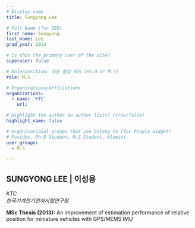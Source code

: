 ```yaml
---
# Display name
title: Sungyong Lee

# Full Name (for SEO)
first_name: Sungyong
last_name: Lee
grad_year: 2013

# Is this the primary user of the site?
superuser: false

# Role/position: 최종 졸업 학위 (Ph.D or M.S)
role: M.S

# Organizations/Affiliations
organizations:
  - name: 'KTC'
    url: 

# Highlight the author in author lists? (true/false)
highlight_name: false

# Organizational groups that you belong to (for People widget)
# Postdoc, Ph.D Student, M.S Student, Alumini
user_groups: 
  - M.S

---
```


<!----- 이름" **별표2개 사이에 적을것** ----->

## **SUNGYONG LEE | 이성용** 

<!----- 현재 직위/직장: *별표 사이에 적을것*----->

*KTC*</br>
*한국기계전기전자시험연구원*</br>

<!----- 학위논문 및 졸업연도(박사): 없으면 삭제----->



<!----- 학위논문 및 졸업연도(석사): 없으면 삭제----->

**MSc Thesis (2013):** An improvement of estimation performance of relative position for miniature vehicles with GPS/MEMS IMU

<!-----  Biography: 없으면 아래 공란----> </br> 



<!------------------------------------>
</br> 
